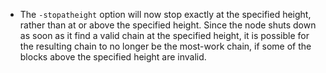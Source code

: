 - The `-stopatheight` option will now stop exactly at the specified height, rather than at or above the specified height. Since the node shuts down as soon as it find a valid chain at the specified height, it is possible for the resulting chain to no longer be the most-work chain, if some of the blocks above the specified height are invalid.
